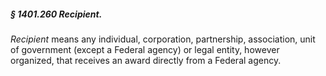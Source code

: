 ##### § 1401.260 Recipient. #####

*Recipient* means any individual, corporation, partnership, association, unit of government (except a Federal agency) or legal entity, however organized, that receives an award directly from a Federal agency.